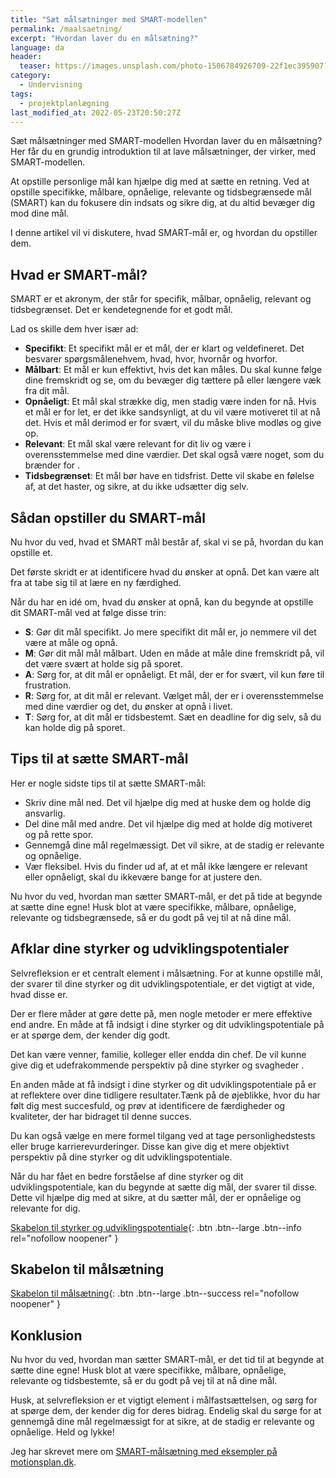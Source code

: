 ```yaml
---
title: "Sæt målsætninger med SMART-modellen"
permalink: /maalsaetning/
excerpt: "Hvordan laver du en målsætning?"
language: da
header:
  teaser: https://images.unsplash.com/photo-1506784926709-22f1ec395907?ixlib=rb-1.2.1&ixid=MnwxMjA3fDB8MHxwaG90by1wYWdlfHx8fGVufDB8fHx8&auto=format&fit=crop&h=300&w=400&q=10
category:
  - Undervisning
tags:
  - projektplanlægning
last_modified_at: 2022-05-23T20:50:27Z
---
```


Sæt målsætninger med SMART-modellen
Hvordan laver du en målsætning? Her får du en grundig introduktion til at lave målsætninger, der virker, med SMART-modellen.

At opstille personlige mål kan hjælpe dig med at sætte en retning. Ved at opstille specifikke, målbare, opnåelige, relevante og tidsbegrænsede mål (SMART) kan du fokusere din indsats og sikre dig, at du altid bevæger dig mod dine mål.

I denne artikel vil vi diskutere, hvad SMART-mål er, og hvordan du opstiller dem.

## Hvad er SMART-mål?

SMART er et akronym, der står for specifik, målbar, opnåelig, relevant og tidsbegrænset. Det er kendetegnende for et godt mål.

Lad os skille dem hver især ad:

- **Specifikt**: Et specifikt mål er et mål, der er klart og veldefineret. Det besvarer spørgsmålenehvem, hvad, hvor, hvornår og hvorfor.
- **Målbart**: Et mål er kun effektivt, hvis det kan måles. Du skal kunne følge dine fremskridt og se, om du bevæger dig tættere på eller længere væk fra dit mål.
- **Opnåeligt**: Et mål skal strække dig, men stadig være inden for nå. Hvis et mål er for let, er det ikke sandsynligt, at du vil være motiveret til at nå det. Hvis et mål derimod er for svært, vil du måske blive modløs og give op.
- **Relevant**: Et mål skal være relevant for dit liv og være i overensstemmelse med dine værdier. Det skal også være noget, som du brænder for .
- **Tidsbegrænset**: Et mål bør have en tidsfrist. Dette vil skabe en følelse af, at det haster, og sikre, at du ikke udsætter dig selv.

## Sådan opstiller du SMART-mål

Nu hvor du ved, hvad et SMART mål består af, skal vi se på, hvordan du kan opstille et.

Det første skridt er at identificere hvad du ønsker at opnå. Det kan være alt fra at tabe sig til at lære en ny færdighed.

Når du har en idé om, hvad du ønsker at opnå, kan du begynde at opstille dit SMART-mål ved at følge disse trin:

- **S**: Gør dit mål specifikt. Jo mere specifikt dit mål er, jo nemmere vil det være at måle og opnå.
- **M**: Gør dit mål mål målbart. Uden en måde at måle dine fremskridt på, vil det være svært at holde sig på sporet.
- **A**: Sørg for, at dit mål er opnåeligt. Et mål, der er for svært, vil kun føre til frustration.
- **R**: Sørg for, at dit mål er relevant. Vælget mål, der er i overensstemmelse med dine værdier og det, du ønsker at opnå i livet.
- **T**: Sørg for, at dit mål er tidsbestemt. Sæt en deadline for dig selv, så du kan holde dig på sporet.

## Tips til at sætte SMART-mål

Her er nogle sidste tips til at sætte SMART-mål:

- Skriv dine mål ned. Det vil hjælpe dig med at huske dem og holde dig ansvarlig.
- Del dine mål med andre. Det vil hjælpe dig med at holde dig motiveret og på rette spor.
- Gennemgå dine mål regelmæssigt. Det vil sikre, at de stadig er relevante og opnåelige.
- Vær fleksibel. Hvis du finder ud af, at et mål ikke længere er relevant eller opnåeligt, skal du ikkevære bange for at justere den.

Nu hvor du ved, hvordan man sætter SMART-mål, er det på tide at begynde at sætte dine egne! Husk blot at være specifikke, målbare, opnåelige, relevante og tidsbegrænsede, så er du godt på vej til at nå dine mål.

## Afklar dine styrker og udviklingspotentialer

Selvrefleksion er et centralt element i målsætning. For at kunne opstille mål, der svarer til dine styrker og dit udviklingspotentiale, er det vigtigt at vide, hvad disse er.

Der er flere måder at gøre dette på, men nogle metoder er mere effektive end andre. En måde at få indsigt i dine styrker og dit udviklingspotentiale på er at spørge dem, der kender dig godt.

Det kan være venner, familie, kolleger eller endda din chef. De vil kunne give dig et udefrakommende perspektiv på dine styrker og svagheder .

En anden måde at få indsigt i dine styrker og dit udviklingspotentiale på er at reflektere over dine tidligere resultater.Tænk på de øjeblikke, hvor du har følt dig mest succesfuld, og prøv at identificere de færdigheder og kvaliteter, der har bidraget til denne succes.

Du kan også vælge en mere formel tilgang ved at tage personlighedstests eller bruge karrierevurderinger. Disse kan give dig et mere objektivt perspektiv på dine styrker og dit udviklingspotentiale.

Når du har fået en bedre forståelse af dine styrker og dit udviklingspotentiale, kan du begynde at sætte dig mål, der svarer til disse. Dette vil hjælpe dig med at sikre, at du sætter mål, der er opnåelige og relevante for dig.

[Skabelon til styrker og udviklingspotentiale](http://kortlink.dk/fmq9){: .btn .btn--large .btn--info rel="nofollow noopener" }

## Skabelon til målsætning

[Skabelon til målsætning](http://kortlink.dk/fmq8){: .btn .btn--large .btn--success rel="nofollow noopener" }

## Konklusion

Nu hvor du ved, hvordan man sætter SMART-mål, er det tid til at begynde at sætte dine egne! Husk blot at være specifikke, målbare, opnåelige, relevante og tidsbestemte, så er du godt på vej til at nå dine mål.

Husk, at selvrefleksion er et vigtigt element i målfastsættelsen, og sørg for at spørge dem, der kender dig for deres bidrag. Endelig skal du sørge for at gennemgå dine mål regelmæssigt for at sikre, at de stadig er relevante og opnåelige. Held og lykke!

Jeg har skrevet mere om [SMART-målsætning med eksempler på motionsplan.dk](https://www.motionsplan.dk/smart/).
